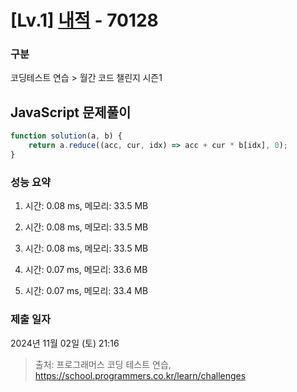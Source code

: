 # [Lv.1] [내적](https://school.programmers.co.kr/learn/courses/30/lessons/70128?language=javascript) - 70128 

### 구분

코딩테스트 연습 > 월간 코드 챌린지 시즌1

## JavaScript 문제풀이

```js
function solution(a, b) {
    return a.reduce((acc, cur, idx) => acc + cur * b[idx], 0);
}
```

### 성능 요약

1. 시간: 0.08 ms, 메모리: 33.5 MB

2. 시간: 0.08 ms, 메모리: 33.5 MB
3. 시간: 0.08 ms, 메모리: 33.5 MB
4. 시간: 0.07 ms, 메모리: 33.6 MB
5. 시간: 0.07 ms, 메모리: 33.4 MB

### 제출 일자

2024년 11월 02일 (토) 21:16

> 출처: 프로그래머스 코딩 테스트 연습, https://school.programmers.co.kr/learn/challenges